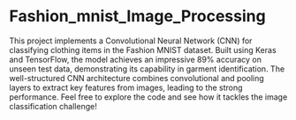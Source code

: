 # Fashion_mnist_Image_Processing
This project implements a Convolutional Neural Network (CNN) for classifying clothing items in the Fashion MNIST dataset. Built using Keras and TensorFlow, the model achieves an impressive 89% accuracy on unseen test data, demonstrating its capability in garment identification. The well-structured CNN architecture combines convolutional and pooling layers to extract key features from images, leading to the strong performance. Feel free to explore the code and see how it tackles the image classification challenge!

